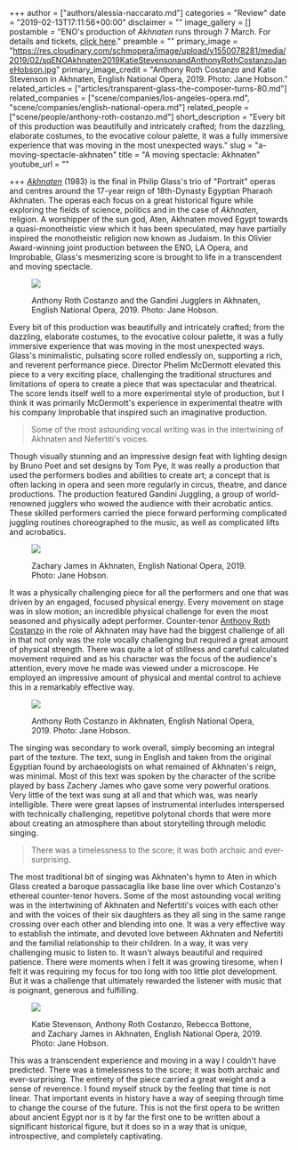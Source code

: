 +++
author = ["authors/alessia-naccarato.md"]
categories = "Review"
date = "2019-02-13T17:11:56+00:00"
disclaimer = ""
image_gallery = []
postamble = "ENO's production of _Akhnaten_ runs through 7 March. For details and tickets, [click here](https://www.eno.org/whats-on/akhnaten/)."
preamble = ""
primary_image = "https://res.cloudinary.com/schmopera/image/upload/v1550078281/media/2019/02/sqENOAkhnaten2019KatieStevensonandAnthonyRothCostanzoJaneHobson.jpg"
primary_image_credit = "Anthony Roth Costanzo and Katie Stevenson in Akhnaten, English National Opera, 2019. Photo: Jane Hobson."
related_articles = ["articles/transparent-glass-the-composer-turns-80.md"]
related_companies = ["scene/companies/los-angeles-opera.md", "scene/companies/english-national-opera.md"]
related_people = ["scene/people/anthony-roth-costanzo.md"]
short_description = "Every bit of this production was beautifully and intricately crafted; from the dazzling, elaborate costumes, to the evocative colour palette, it was a fully immersive experience that was moving in the most unexpected ways."
slug = "a-moving-spectacle-akhnaten"
title = "A moving spectacle: Akhnaten"
youtube_url = ""

+++
[_Akhnaten_](https://www.eno.org/whats-on/akhnaten/) (1983) is the final in Philip Glass's trio of "Portrait" operas and centres around the 17-year reign of 18th-Dynasty Egyptian Pharaoh Akhnaten. The operas each focus on a great historical figure while exploring the fields of science, politics and in the case of _Akhnaten_, religion. A worshipper of the sun god, Aten, Akhnaten moved Egypt towards a quasi-monotheistic view which it has been speculated, may have partially inspired the monotheistic religion now known as Judaism. In this Olivier Award-winning joint production between the ENO, LA Opera, and Improbable, Glass's mesmerizing score is brought to life in a transcendent and moving spectacle.

<figure data-type="image">

![](https://res.cloudinary.com/schmopera/image/upload/v1550078416/media/2019/02/ENOAkhnaten2019AnthonyRothCostanzoandGandiniJugglersJaneHobson.jpg)

<figcaption>Anthony Roth Costanzo and the Gandini Jugglers in Akhnaten, English National Opera, 2019. Photo: Jane Hobson.</figcaption>

</figure>

Every bit of this production was beautifully and intricately crafted; from the dazzling, elaborate costumes, to the evocative colour palette, it was a fully immersive experience that was moving in the most unexpected ways. Glass's minimalistic, pulsating score rolled endlessly on, supporting a rich, and reverent performance piece. Director Phelim McDermott elevated this piece to a very exciting place, challenging the traditional structures and limitations of opera to create a piece that was spectacular and theatrical. The score lends itself well to a more experimental style of production, but I think it was primarily McDermott's experience in experimental theatre with his company Improbable that inspired such an imaginative production.

> Some of the most astounding vocal writing was in the intertwining of Akhnaten and Nefertiti's voices.

Though visually stunning and an impressive design feat with lighting design by Bruno Poet and set designs by Tom Pye, it was really a production that used the performers bodies and abilities to create art; a concept that is often lacking in opera and seen more regularly in circus, theatre, and dance productions. The production featured Gandini Juggling, a group of world-renowned jugglers who wowed the audience with their acrobatic antics. These skilled performers carried the piece forward performing complicated juggling routines choreographed to the music, as well as complicated lifts and acrobatics.

<figure data-type="image">

![](https://res.cloudinary.com/schmopera/image/upload/v1550078483/media/2019/02/ENOAkhnaten2019ZacharyJamesJaneHobson.jpg)

<figcaption>Zachary James in Akhnaten, English National Opera, 2019. Photo: Jane Hobson.</figcaption>

</figure>

It was a physically challenging piece for all the performers and one that was driven by an engaged, focused physical energy. Every movement on stage was in slow motion; an incredible physical challenge for even the most seasoned and physically adept performer. Counter-tenor [Anthony Roth Costanzo](/scene/people/anthony-roth-costanzo/) in the role of Akhnaten may have had the biggest challenge of all in that not only was the role vocally challenging but required a great amount of physical strength. There was quite a lot of stillness and careful calculated movement required and as his character was the focus of the audience's attention, every move he made was viewed under a microscope. He employed an impressive amount of physical and mental control to achieve this in a remarkably effective way.

<figure data-type="image">

![](https://res.cloudinary.com/schmopera/image/upload/v1550078574/media/2019/02/ENOAkhnaten2019AnthonyRothCostanzoJaneHobson.jpg)

<figcaption>Anthony Roth Costanzo in Akhnaten, English National Opera, 2019. Photo: Jane Hobson.</figcaption>

</figure>

The singing was secondary to work overall, simply becoming an integral part of the texture. The text, sung in English and taken from the original Egyptian found by archaeologists on what remained of Akhnaten's reign, was minimal. Most of this text was spoken by the character of the scribe played by bass Zachery James who gave some very powerful orations. Very little of the text was sung at all and that which was, was nearly intelligible. There were great lapses of instrumental interludes interspersed with technically challenging, repetitive polytonal chords that were more about creating an atmosphere than about storytelling through melodic singing.

> There was a timelessness to the score; it was both archaic and ever-surprising.

The most traditional bit of singing was Akhnaten's hymn to Aten in which Glass created a baroque passacaglia like base line over which Costanzo's ethereal counter-tenor hovers. Some of the most astounding vocal writing was in the intertwining of Akhnaten and Nefertiti's voices with each other and with the voices of their six daughters as they all sing in the same range crossing over each other and blending into one. It was a very effective way to establish the intimate, and devoted love between Akhnaten and Nefertiti and the familial relationship to their children. In a way, it was very challenging music to listen to. It wasn't always beautiful and required patience. There were moments when I felt it was growing tiresome, when I felt it was requiring my focus for too long with too little plot development. But it was a challenge that ultimately rewarded the listener with music that is poignant, generous and fulfilling.

<figure data-type="image">

![](https://res.cloudinary.com/schmopera/image/upload/v1550078636/media/2019/02/ENOAkhnaten2019KatieStevensonAnthonyRothCostanzoRebeccaBottoneandZacharyJamesJaneHobson.jpg)

<figcaption>Katie Stevenson, Anthony Roth Costanzo, Rebecca Bottone, and Zachary James in Akhnaten, English National Opera, 2019. Photo: Jane Hobson.</figcaption>

</figure>

This was a transcendent experience and moving in a way I couldn't have predicted. There was a timelessness to the score; it was both archaic and ever-surprising. The entirety of the piece carried a great weight and a sense of reverence. I found myself struck by the feeling that time is not linear. That important events in history have a way of seeping through time to change the course of the future. This is not the first opera to be written about ancient Egypt nor is it by far the first one to be written about a significant historical figure, but it does so in a way that is unique, introspective, and completely captivating.